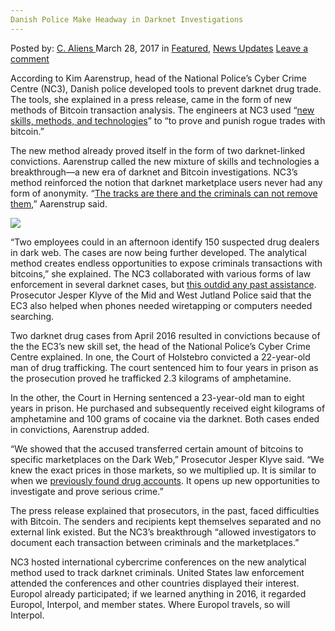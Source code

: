 ```yaml
---
Danish Police Make Headway in Darknet Investigations
---
```

<article class="post-listing post-18851 post type-post status-publish format-standard has-post-thumbnail hentry category-deepdot-news category-news-updates tag-danish tag-darknet tag-headway tag-investigations tag-police">
<div class="post-inner">
<p class="post-meta">
<span>Posted by: <a href="https://www.deepdotweb.com/author/caliens/" title="">C. Aliens </a></span>
<span>March 28, 2017</span>
<span>in <a href="https://www.deepdotweb.com/category/deepdot-news/" rel="category tag">Featured</a>, <a href="https://www.deepdotweb.com/category/news-updates/" rel="category tag">News Updates</a></span>
<span><a href="https://www.deepdotweb.com/2017/03/28/danish-police-make-headway-darknet-investigations/#respond">Leave a comment</a></span>
</p>
<div class="clear"></div>
<div class="entry">
<p>According to Kim Aarenstrup, head of the National Police&#8217;s Cyber ​​Crime Centre (NC3), Danish police developed tools to prevent darknet drug trade. The tools, she explained in a press release, came in the form of new methods of Bitcoin transaction analysis. The engineers at NC3 used “<a href="http://www.anklagemyndigheden.dk/nyheder/Sider/gennembrud-nye-beviser-ophaever-kriminelles-anonymitet-paa-moerkenettet.aspx">new skills, methods, and technologies</a>” to “to prove and punish rogue trades with bitcoin.”</p>
<p>The new method already proved itself in the form of two darknet-linked convictions. Aarenstrup called the new mixture of skills and technologies a breakthrough—a new era of darknet and Bitcoin investigations. NC3’s method reinforced the notion that darknet marketplace users never had any form of anonymity. &#8220;<a href="http://www.b.dk/nationalt/dansk-gennembrud-narkohandlere-kan-ikke-laengere-gemme-sig-bag-bitcoins">The tracks are there and the criminals can not remove them</a>,&#8221; Aarenstrup said.</p>
<p><img class="wp-image-18856 aligncenter" src="https://www.deepdotweb.com/wp-content/uploads/2017/03/word-image-21.jpeg" srcset="https://www.deepdotweb.com/wp-content/uploads/2017/03/word-image-21.jpeg 330w, https://www.deepdotweb.com/wp-content/uploads/2017/03/word-image-21-300x205.jpeg 300w" sizes="(max-width: 330px) 100vw, 330px" /></p>
<p>&#8220;Two employees could in an afternoon identify 150 suspected drug dealers in dark web. The cases are now being further developed. The analytical method creates endless opportunities to expose criminals transactions with bitcoins,” she explained. The NC3 collaborated with various forms of law enforcement in several darknet cases, but <a href="https://www.deepdotweb.com/2014/11/07/nca-taken-400-dark-net-sites/">this outdid any past assistance</a>. Prosecutor Jesper Klyve of the Mid and West Jutland Police said that the EC3 also helped when phones needed wiretapping or computers needed searching.</p>
<p>Two darknet drug cases from April 2016 resulted in convictions because of the the EC3’s new skill set, the head of the National Police&#8217;s Cyber ​​Crime Centre explained. In one, the Court of Holstebro convicted a 22-year-old man of drug trafficking. The court sentenced him to four years in prison as the prosecution proved he trafficked 2.3 kilograms of amphetamine.</p>
<p>In the other, the Court in Herning sentenced a 23-year-old man to eight years in prison. He purchased and subsequently received eight kilograms of amphetamine and 100 grams of cocaine via the darknet. Both cases ended in convictions, Aarenstrup added.</p>
<p>&#8220;We showed that the accused transferred certain amount of bitcoins to specific marketplaces on the Dark Web,” Prosecutor Jesper Klyve said. “We knew the exact prices in those markets, so we multiplied up. It is similar to when we <a href="https://www.deepdotweb.com/tag/operation-onymous/">previously found drug accounts</a>. It opens up new opportunities to investigate and prove serious crime.”</p>
<p>The press release explained that prosecutors, in the past, faced difficulties with Bitcoin. The senders and recipients kept themselves separated and no external link existed. But the NC3’s breakthrough “allowed investigators to document each transaction between criminals and the marketplaces.”</p>
<p>NC3 hosted international cybercrime conferences on the new analytical method used to track darknet criminals. United States law enforcement attended the conferences and other countries displayed their interest. Europol already participated; if we learned anything in 2016, it regarded Europol, Interpol, and member states. Where Europol travels, so will Interpol.</p>
</div>
<span style="display:none"><a href="https://www.deepdotweb.com/tag/danish/" rel="tag">danish</a> <a href="https://www.deepdotweb.com/tag/darknet/" rel="tag">darknet</a> <a href="https://www.deepdotweb.com/tag/headway/" rel="tag">headway</a> <a href="https://www.deepdotweb.com/tag/investigations/" rel="tag">investigations</a> <a href="https://www.deepdotweb.com/tag/police/" rel="tag">police</a></span> <span style="display:none" class="updated">2017-03-28</span>
<div style="display:none" class="vcard author" itemprop="author" itemscope itemtype="http://schema.org/Person"><strong class="fn" itemprop="name"><a href="https://www.deepdotweb.com/author/caliens/" title="Posts by C. Aliens" rel="author">C. Aliens</a></strong></div>
</div>
</article>

